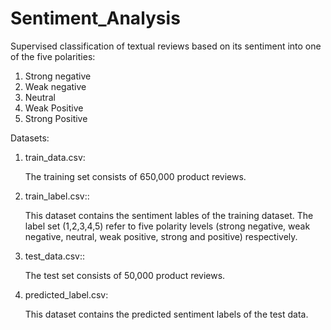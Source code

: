 # Sentiment_Analysis
Supervised classification of textual reviews based on its sentiment into one of the five polarities:
1. Strong negative
2. Weak negative
3. Neutral
4. Weak Positive
5. Strong Positive

Datasets:

1.	train_data.csv:

	The training set consists of 650,000 product reviews. 

2.	train_label.csv::

	This dataset contains the sentiment lables of the training dataset. The label set 
	(1,2,3,4,5) refer to five polarity levels (strong negative, weak negative, neutral, 
	weak positive, strong and positive) respectively.

3.	test_data.csv::

	The test set consists of 50,000 product reviews. 

4.	predicted_label.csv:

	This dataset contains the predicted sentiment labels of the test data.

